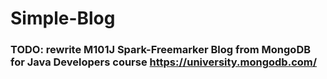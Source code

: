 # Simple-Blog
### TODO: rewrite M101J Spark-Freemarker Blog from MongoDB for Java Developers course https://university.mongodb.com/
